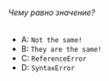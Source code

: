 ###### Чему равно значение?

-   A: `Not the same!`
-   B: `They are the same!`
-   C: `ReferenceError`
-   D: `SyntaxError`

